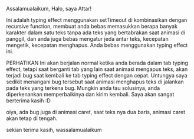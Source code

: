 Assalamualaikum,
Halo, saya Attar!

Ini adalah typing effect menggunakan setTimeout di kombinasikan dengan recursive function, membuat
anda bebas memasukkan berapa banyak karakter dalam satu teks tanpa ada teks yang bertabrakan
saat animasi di panggil, dan anda juga bebas mengatur jeda antar teks, kecepatan mengetik,
kecepatan menghapus. Anda bebas menggunakan typing effect ini.

PERHATIKAN
Ini akan berjalan normal ketika anda berada dalam tab typing effect, tetapi saat berganti tab yang lain
saat animasi mengapus teks, akan terjadi bug saat kembali ke tab typing effect dengan cepat. Untungya
saya sedikit menangani bug tersebut saat animasi menghapus teks di jalankan pada teks yang terkena bug.
Mungkin anda tau solusinya, anda diperkenankan memperbaikinya dan kirim kembali.
Saya akan sangat berterima kasih :D

oiya, ada bug juga di animasi caret, saat teks nya dua baris, animasi caret akan tetap di tengah.

sekian terima kasih,
wassalamualaikum
